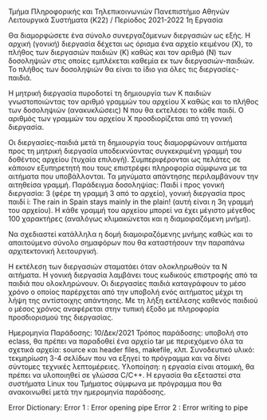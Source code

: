 Τµήµα Πληροφορικής και Τηλεπικοινωνιών
Πανεπιστήμιο Αθηνών
Λειτουργικά Συστήµατα (K22) / Περίοδος 2021-2022
1η Εργασία

Θα διαμορφώσετε ένα σύνολο συνεργαζόμενων διεργασιών ως εξής.
Η αρχική (γονική) διεργασία δέχεται ως όρισμα ένα αρχείο κειμένου (X), το πλήθος των διεργασιών παιδιών (K) καθώς και τον αριθμό (N) των δοσοληψιών στις οποίες εμπλέκεται καθεμία εκ των διεργασιών-παιδιών. Το πλήθος των δοσοληψιών θα είναι το ίδιο για όλες τις διεργασίες-παιδιά.

Η μητρική διεργασία πυροδοτεί τη δημιουργία των K παιδιών γνωστοποιώντας τον αριθμό γραμμών του αρχείου Χ καθώς και το πλήθος των δοσοληψιών (ανακυκλώσεις) Ν που θα εκτελέσει το κάθε παιδί. Ο αριθμός των γραμμών του αρχείου Χ προσδιορίζεται από τη γονική διεργασία.

Οι διεργασίες-παιδιά μετά τη δημιουργία τους διαμορφώνουν αιτήματα προς τη μητρική διεργασία υποδεικνύοντας συγκεκριμένη γραμμή του δοθέντος αρχείου (τυχαία επιλογή). Συμπεριφέρονται ως πελάτες σε κάποιον εξυπηρετητή που τους επιστρέφει πληροφορία σύμφωνα με τα αιτήματα που υποβάλλονται. Τα μηνύματα απάντησης περιλαμβάνουν την αιτηθείσα γραμμή. Παράδειγμα δοσοληψίας: Παιδί i προς γονική διεργασία: 3 (φέρε τη γραμμή 3 από το αρχείο), γονική διεργασία προς παιδί i: The rain in Spain stays mainly in the plain! (αυτή είναι η 3η γραμμή του αρχείου). Η κάθε γραμμή του αρχείου μπορεί να έχει μέγιστο μέγεθος 100 χαρακτήρες (αναλόγως κλιμακώνεται και η διαμοιραζόμενη μνήμη).

Να σχεδιαστεί κατάλληλα η δομή διαμοιραζόμενης μνήμης καθώς και το απαιτούμενο σύνολο σημαφόρων που θα καταστήσουν την παραπάνω αρχιτεκτονική λειτουργική.

Η εκτέλεση των διεργασιών σταματάει όταν ολοκληρωθούν τα N αιτήματα. Η γονική διεργασία λαμβάνει τους κωδικούς επιστροφής από τα παιδιά που ολοκληρώνουν. Οι διεργασίες παιδιά καταγράφουν το μέσο χρόνο ο οποίος παρέρχεται από την υποβολή ενός αιτήματος μέχρι τη λήψη της αντίστοιχης απάντησης. Με τη λήξη εκτέλεσης καθενός παιδιού ο μέσος χρόνος αναφέρεται στην τυπική έξοδο με πληροφορία προσδιορισμού της διεργασίας. 




Ηµεροµηνία Παράδοσης: 10/Δεκ/2021
Τρόπος παράδοσης: υποβολή στο eclass, θα πρέπει να παραδοθεί ένα αρχείο tar µε περιεχόµενο όλα τα σχετικά αρχεία: source και header files, makefile, κλπ.
Συνοδευτικό υλικό: τεκµηρίωση 3-4 σελίδων που να εξηγεί το πρόγραµµα και να δίνει σύντοµες τεχνικές λεπτοµέρειες.
Υλοποίηση: η εργασία είναι ατοµική, θα πρέπει να υλοποιηθεί σε γλώσσα C/C++.
Η εργασία θα εξεταστεί στα συστήµατα Linux του Τµήµατος σύµφωνα µε
πρόγραµµα που θα ανακοινωθεί µετά την ηµεροµηνία παράδοσης.


Error Dictionary:
Error 1 : Error opening pipe
Error 2 : Error writing to pipe